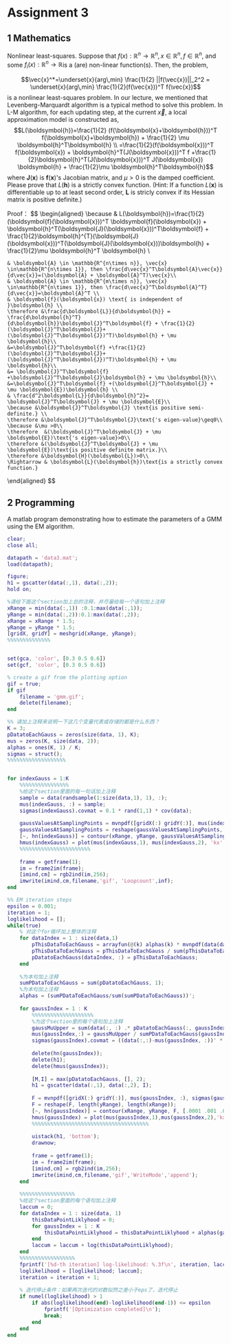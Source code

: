 # Assignment 3

## 1 Mathematics

Nonlinear least-squares. Suppose that $f(x):\mathbb{R}^n \rightarrow \mathbb{R}^n, x \in \mathbb{R}^n, f \in \mathbb{R}^n$, and some $f_i(x):\mathbb{R}^n \rightarrow \mathbb{R}$is a (are) non-linear function(s). Then, the problem,

$$\vec{x}^*=\underset{x}{arg\,min} \frac{1}{2} ||f(\vec{x})||_2^2 = \underset{x}{arg\,min} \frac{1}{2}(f(\vec{x}))^T f(\vec{x})$$
is a nonlinear least-squares problem. In our lecture, we mentioned that Levenberg-Marquardt algorithm is a typical method to solve this problem. In L-M algorithm, for each updating step, at the current $\vec{x}$, a local approximation model is constructed as,
$$L(\boldsymbol{h})=\frac{1}{2} (f(\boldsymbol{x}+\boldsymbol{h}))^T f(\boldsymbol{x}+\boldsymbol{h}) + \frac{1}{2} \mu \boldsymbol{h}^T\boldsymbol{h} \\
=\frac{1}{2}(f(\boldsymbol{x}))^T f(\boldsymbol{x}) + \boldsymbol{h}^T(J(\boldsymbol{x}))^T f +\frac{1}{2}\boldsymbol{h}^T(J(\boldsymbol{x}))^T J(\boldsymbol{x}) \boldsymbol{h} + \frac{1}{2}\mu \boldsymbol{h}^T\boldsymbol{h}$$
where $\boldsymbol{J}(\boldsymbol{x})$ is $\boldsymbol{f}(\boldsymbol{x})$'s Jacobian matrix, and $\mu >0$ is the damped coefficient. Please prove that $L(\boldsymbol{h})$ is a strictly convex function. (Hint: If a function $L(\boldsymbol{x})$ is differentiable up to at least second order, $\boldsymbol{L}$ is stricly convex if its Hessian matrix is positive definite.)

Proof：
$$
\begin{aligned}
    \because & L(\boldsymbol{h})=\frac{1}{2}(\boldsymbol{f}(\boldsymbol{x}))^T \boldsymbol{f}(\boldsymbol{x}) + \boldsymbol{h}^T(\boldsymbol{J}(\boldsymbol{x}))^T\boldsymbol{f} + \frac{1}{2}\boldsymbol{h}^{T}(\boldsymbol{J}(\boldsymbol{x}))^T(\boldsymbol{J}(\boldsymbol{x}))\boldsymbol{h} + \frac{1}{2}\mu \boldsymbol{h}^T \boldsymbol{h} \\

    & \boldsymbol{A} \in \mathbb{R^{n\times n}}, \vec{x} \in\mathbb{R^{n\times 1}}, then \frac{d\vec{x}^T\boldsymbol{A}\vec{x}}{d\vec{x}}=(\boldsymbol{A} + \boldsymbol{A}^T)\vec{x}\\
    & \boldsymbol{A} \in \mathbb{R^{m\times n}}, \vec{x} \in\mathbb{R^{n\times 1}}, then \frac{d\vec{x}^T\boldsymbol{A}^T}{d\vec{x}}=\boldsymbol{A}^T \\
    & \boldsymbol{f}(\boldsymbol{x}) \text{ is independent of }\boldsymbol{h} \\
    \therefore &\frac{d\boldsymbol{L}}{d\boldsymbol{h}} = \frac{d\boldsymbol{h}^T}{d\boldsymbol{h}}\boldsymbol{J}^T\boldsymbol{f} + \frac{1}{2}(\boldsymbol{J}^T\boldsymbol{J}+(\boldsymbol{J}^T\boldsymbol{J})^T)\boldsymbol{h} + \mu \boldsymbol{h}\\
    &=\boldsymbol{J}^T\boldsymbol{f} +\frac{1}{2}(\boldsymbol{J}^T\boldsymbol{J}+(\boldsymbol{J}^T\boldsymbol{J})^T)\boldsymbol{h} + \mu \boldsymbol{h}\\
    &= \boldsymbol{J}^T\boldsymbol{f} +\boldsymbol{J}^T\boldsymbol{J}\boldsymbol{h} + \mu \boldsymbol{h}\\
    &=\boldsymbol{J}^T\boldsymbol{f} +(\boldsymbol{J}^T\boldsymbol{J} + \mu \boldsymbol{E})\boldsymbol{h} \\
    & \frac{d^2\boldsymbol{L}}{d\boldsymbol{h}^2}= \boldsymbol{J}^T\boldsymbol{J} + \mu \boldsymbol{E}\\
    \because &\boldsymbol{J}^T\boldsymbol{J} \text{is positive semi-definite.} \\
    \therefore &\boldsymbol{J}^T\boldsymbol{J}\text{'s eigen-value}\geq0\\
    \because &\mu >0\\
    \therefore  &(\boldsymbol{J}^T\boldsymbol{J} + \mu \boldsymbol{E})\text{'s eigen-value}>0\\
    \therefore &(\boldsymbol{J}^T\boldsymbol{J} + \mu \boldsymbol{E})\text{is positive definite matrix.}\\
    \therefore &\boldsymbol{H}(\boldsymbol{L})>0\\
    \Rightarrow & \boldsymbol{L}(\boldsymbol{h})\text{is a strictly convex function.}
\end{aligned}
$$

<!-- & \text{Let } \boldsymbol{L(\boldsymbol{h})} = \boldsymbol{0}\\
    & \boldsymbol{h}=-(\boldsymbol{J}^T\boldsymbol{J} + \mu \boldsymbol{E})^{-1} \boldsymbol{J}^T\boldsymbol{f}\\ -->

## 2 Programming

A matlab program demonstrating how to estimate the parameters of a GMM using the EM algorithm.

```matlab
clear;
close all;

datapath = 'data3.mat';
load(datapath); 

figure;
h1 = gscatter(data(:,1), data(:,2)); 
hold on;

%请给下面这个section加上总的注释，并尽量给每一个语句加上注释
xRange = min(data(:,1)) :0.1:max(data(:,1));
yRange = min(data(:,2)):0.1:max(data(:,2));
xRange = xRange * 1.5; 
yRange = yRange * 1.5;
[gridX, gridY] = meshgrid(xRange, yRange); 
%%%%%%%%%%%%%%


set(gca, 'color', [0.3 0.5 0.6])
set(gcf, 'color', [0.3 0.5 0.6])

% create a gif from the plotting option
gif = true;
if gif
    filename = 'gmm.gif';
    delete(filename);
end

%% 请加上注释来说明一下这几个变量代表或存储的都是什么东西？
K = 3; 
pDatatoEachGauss = zeros(size(data, 1), K); 
mus = zeros(K, size(data, 2)); 
alphas = ones(K, 1) / K; 
sigmas = struct(); 
%%%%%%%%%%%%%%%%%%%


for indexGauss = 1:K
    %%%%%%%%%%%%%%%%
    %给这个section里面的每一句话加上注释
    sample = data(randsample(1:size(data,1), 1), :); 
    mus(indexGauss, :) = sample; 
    sigmas(indexGauss).covmat = 0.1 * rand(1,1) * cov(data); 
    
    gaussValuesAtSamplingPoints = mvnpdf([gridX(:) gridY(:)], mus(indexGauss, :), sigmas(indexGauss).covmat); 
    gaussValuesAtSamplingPoints = reshape(gaussValuesAtSamplingPoints, length(yRange), length(xRange));
    [~, hn(indexGauss)] = contour(xRange, yRange, gaussValuesAtSamplingPoints, [.0001 .001 .01 .05:.1:.95 .99 .999 .9999]); 
    hmus(indexGauss) = plot(mus(indexGauss,1), mus(indexGauss,2), 'kx', 'LineWidth', 2, 'MarkerSize', 10);
    %%%%%%%%%%%%%%%%%%%%%%%
    
    frame = getframe(1);
    im = frame2im(frame);
    [imind,cm] = rgb2ind(im,256);
    imwrite(imind,cm,filename,'gif', 'Loopcount',inf);
end

%% EM iteration steps
epsilon = 0.001;
iteration = 1;
loglikelihood = [];
while(true)
    % 对这个for循环加上整体的注释
    for dataIndex = 1 : size(data,1)
        pThisDataToEachGauss = arrayfun(@(k) alphas(k) * mvnpdf(data(dataIndex, :), mus(k, :), sigmas(k).covmat), 1:K);
        pThisDataToEachGauss = pThisDataToEachGauss / sum(pThisDataToEachGauss);
        pDatatoEachGauss(dataIndex, :) = pThisDataToEachGauss;
    end
    
    %为本句加上注释
    sumPDataToEachGauss = sum(pDatatoEachGauss, 1);
    %为本句加上注释
    alphas = (sumPDataToEachGauss/sum(sumPDataToEachGauss))';
    
    for gaussIndex = 1 : K
        %%%%%%%%%%%%%%%%%%%%
        %为这个section里的每个语句加上注释
        gaussMuUpper = sum(data(:, :) .* pDatatoEachGauss(:, gaussIndex));
        mus(gaussIndex,:) = gaussMuUpper / sumPDataToEachGauss(gaussIndex);
        sigmas(gaussIndex).covmat = ((data(:,:)-mus(gaussIndex, :))' * (pDatatoEachGauss(:, gaussIndex) .* (data(:,:)-mus(gaussIndex, :))))/sumPDataToEachGauss(gaussIndex);
        
        delete(hn(gaussIndex));
        delete(h1);
        delete(hmus(gaussIndex));
        
        [M,I] = max(pDatatoEachGauss, [], 2);
        h1 = gscatter(data(:,1), data(:,2), I);
        
        F = mvnpdf([gridX(:) gridY(:)], mus(gaussIndex, :), sigmas(gaussIndex).covmat);
        F = reshape(F, length(yRange), length(xRange));
        [~, hn(gaussIndex)] = contour(xRange, yRange, F, [.0001 .001 .01 .05:.1:.95 .99 .999 .9999]); 
        hmus(gaussIndex) = plot(mus(gaussIndex,1),mus(gaussIndex,2),'kx','LineWidth',2,'MarkerSize',10);
        %%%%%%%%%%%%%%%%%%%%%%%%%%%%%%%%%%%%%%
        
        uistack(h1, 'bottom');
        drawnow;
        
        frame = getframe(1);
        im = frame2im(frame);
        [imind,cm] = rgb2ind(im,256);
        imwrite(imind,cm,filename,'gif','WriteMode','append');
    end
    
    %%%%%%%%%%%%%%%%%%
    %给这个section里面的每个语句加上注释
    laccum = 0; 
    for dataIndex = 1 : size(data, 1)
        thisDataPointLiklyhood = 0;
        for gaussIndex = 1 : K
            thisDataPointLiklyhood = thisDataPointLiklyhood + alphas(gaussIndex)* mvnpdf(data(dataIndex,:), mus(gaussIndex, :), sigmas(gaussIndex).covmat);
        end
        laccum = laccum + log(thisDataPointLiklyhood);
    end
    %%%%%%%%%%%%%%%%%%
    fprintf('[%d-th iteration] log-likelihood: %.3f\n', iteration, laccum);
    loglikelihood = [loglikelihood; laccum];
    iteration = iteration + 1;
    
    % 迭代停止条件：如果两次迭代的对数似然之差小于eps了，迭代停止
    if numel(loglikelihood) > 1
        if abs(loglikelihood(end)-loglikelihood(end-1)) <= epsilon
            fprintf('[Optimization completed]\n');
            break;
        end
    end
end
```